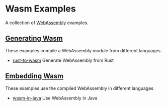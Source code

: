 # Wasm Examples

A collection of [WebAssembly](https://webassembly.org/) examples.

## [Generating Wasm](./to-wasm)
These examples compile a WebAssembly module from different languages.
- [rust-to-wasm](./to-wasm/rust-to-wasm/) Generate WebAssembly from Rust

## [Embedding Wasm](./embed-wasm)
These examples use the compiled WebAssembly in different languages
- [wasm-in-java](./embed-wasm/wasm-in-java/) Use WebAssembly in Java